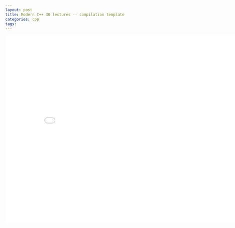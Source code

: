 ```yaml
---
layout: post
title: Modern C++ 30 lectures -- compilation template
categories: cpp
tags:
---
```


<center><embed src="/pdfs/posts/Modern cpp 30 lectures — compilation template.pdf" width="850" height="600"></center>
